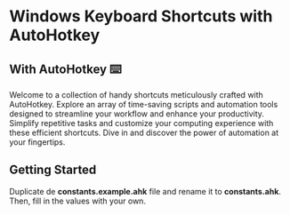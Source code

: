 # Windows Keyboard Shortcuts with AutoHotkey

## With AutoHotkey ⌨️

Welcome to a collection of handy shortcuts meticulously crafted with AutoHotkey. Explore an array of time-saving scripts and automation tools designed to streamline your workflow and enhance your productivity. Simplify repetitive tasks and customize your computing experience with these efficient shortcuts. Dive in and discover the power of automation at your fingertips.

## Getting Started

Duplicate de **constants.example.ahk** file and rename it to **constants.ahk**. Then, fill in the values with your own.
